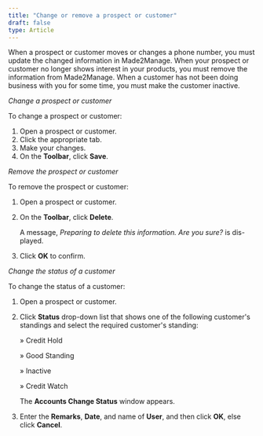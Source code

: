 ```yaml
---
title: "Change or remove a prospect or customer"
draft: false
type: Article
---
```


When a prospect or customer moves or changes a phone number, you must update the changed information in Made2Manage. When your prospect or customer no longer shows interest in your products, you must remove the information from Made2Manage. When a customer has not been doing business with you for some time, you must make the customer inactive.

*Change a prospect or customer*

To change a prospect or customer:

1.  Open a prospect or customer.
2.  Click the appropriate tab.
3.  Make your changes.
4.  On the **Toolbar**, click **Save**.

*Remove the prospect or customer*

To remove the prospect or customer:

1.  Open a prospect or customer.
2.  On the **Toolbar**, click **Delete**.

    A message, *Preparing to delete this information. Are you sure?* is dis- played.

3.  Click **OK** to confirm.


*Change the status of a customer*

To change the status of a customer:

1.  Open a prospect or customer.
2.  Click **Status** drop-down list that shows one of the following customer's standings and select the required customer's standing:

    » Credit Hold

    » Good Standing

    » Inactive

    » Credit Watch

    The **Accounts Change Status** window appears.

3.  Enter the **Remarks**, **Date**, and name of **User**, and then click **OK**, else click **Cancel**.

